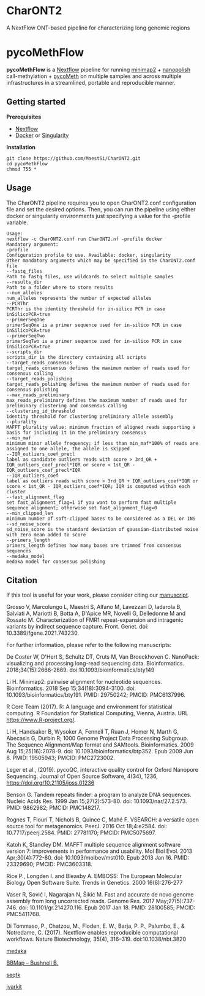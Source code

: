 # CharONT2
A NextFlow ONT-based pipeline for characterizing long genomic regions

# pycoMethFlow
**pycoMethFlow** is a [Nextflow](https://www.nextflow.io) pipeline for running [minimap2](https://github.com/lh3/minimap2) + [nanopolish](https://github.com/jts/nanopolish) call-methylation + [pycoMeth](https://github.com/snajder-r/pycoMeth) on multiple samples and across multiple infrastructures in a streamlined, portable and reproducible manner.

## Getting started

**Prerequisites**

* [Nextflow](https://nf-co.re/usage/installation)
* [Docker](https://docs.docker.com/engine/install/) or [Singularity](https://sylabs.io/guides/3.0/user-guide/installation.html)                                                                                  
                                                                                   
**Installation**

```
git clone https://github.com/MaestSi/CharONT2.git
cd pycoMethFlow
chmod 755 *
```

## Usage

The CharONT2 pipeline requires you to open CharONT2.conf configuration file and set the desired options. Then, you can run the pipeline using either docker or singularity environments just specifying a value for the -profile variable.

```
Usage:
nextflow -c CharONT2.conf run CharONT2.nf -profile docker
Mandatory argument:
-profile                                                              Configuration profile to use. Available: docker, singularity
Other mandatory arguments which may be specified in the CharONT2.conf file
--fastq_files                                                         Path to fastq files, use wildcards to select multiple samples
--results_dir                                                         Path to a folder where to store results
--num_alleles                                                         num_alleles represents the number of expected alleles
--PCRThr                                                              PCRThr is the identity threshold for in-silico PCR in case inSilicoPCR=true
--primerSeqOne                                                        primerSeqOne is a primer sequence used for in-silico PCR in case inSilicoPCR=true
--primerSeqTwo                                                        primerSeqTwo is a primer sequence used for in-silico PCR in case inSilicoPCR=true
--scripts_dir                                                         scripts_dir is the directory containing all scripts
--target_reads_consensus                                              target_reads_consensus defines the maximum number of reads used for consensus calling
--target_reads_polishing                                              target_reads_polishing defines the maximum number of reads used for consensus polishing
--max_reads_preliminary                                               max_reads_preliminary defines the maximum number of reads used for preliminary clustering and consensus calling
--clustering_id_threshold                                             identity threshold for clustering preliminary allele assembly
--plurality                                                           MAFFT plurality value: minimum fraction of aligned reads supporting a basis for including it in the preliminary consensus
--min_maf                                                             minimum minor allele frequency; if less than min_maf*100% of reads are assigned to one allele, the allele is skipped
--IQR_outliers_coef_precl                                             label as candidate outliers reads with score > 3rd_QR + IQR_outliers_coef_precl*IQR or score < 1st_QR - IQR_outliers_coef_precl*IQR
--IQR_outliers_coef                                                   label as outliers reads with score > 3rd_QR + IQR_outliers_coef*IQR or score < 1st_QR - IQR_outliers_coef*IQR; IQR is computed within each cluster
--fast_alignment_flag                                                 set fast_alignment_flag=1 if you want to perform fast multiple sequence alignment; otherwise set fast_alignment_flag=0
--min_clipped_len                                                     minimum number of soft-clipped bases to be considered as a DEL or INS
--sd_noise_score                                                      sd_noise_score is the standard deviation of gaussian-distributed noise with zero mean added to score
--primers_length                                                      primers_length defines how many bases are trimmed from consensus sequences
--medaka_model                                                        medaka model for consensus polishing
```

## Citation

If this tool is useful for your work, please consider citing our [manuscript](https://www.frontiersin.org/articles/10.3389/fgene.2021.743230/full).

Grosso V, Marcolungo L, Maestri S, Alfano M, Lavezzari D, Iadarola B, Salviati A, Mariotti B, Botta A, D'Apice MR, Novelli G, Delledonne M and Rossato M. Characterization of FMR1 repeat-expansion and intragenic variants by indirect sequence capture. Front. Genet. doi: 10.3389/fgene.2021.743230.

For further information, please refer to the following manuscripts:

De Coster W, D'Hert S, Schultz DT, Cruts M, Van Broeckhoven C. NanoPack: visualizing and processing long-read sequencing data. Bioinformatics. 2018;34(15):2666-2669. doi:10.1093/bioinformatics/bty149

Li H. Minimap2: pairwise alignment for nucleotide sequences. Bioinformatics. 2018 Sep 15;34(18):3094-3100. doi: 10.1093/bioinformatics/bty191. PMID: 29750242; PMCID: PMC6137996.

R Core Team (2017). R: A language and environment for statistical computing. R Foundation for Statistical Computing, Vienna, Austria. URL https://www.R-project.org/.

Li H, Handsaker B, Wysoker A, Fennell T, Ruan J, Homer N, Marth G, Abecasis G, Durbin R; 1000 Genome Project Data Processing Subgroup. The Sequence Alignment/Map format and SAMtools. Bioinformatics. 2009 Aug 15;25(16):2078-9. doi: 10.1093/bioinformatics/btp352. Epub 2009 Jun 8. PMID: 19505943; PMCID: PMC2723002.

Leger et al., (2019). pycoQC, interactive quality control for Oxford Nanopore Sequencing. Journal of Open Source Software, 4(34), 1236, https://doi.org/10.21105/joss.01236

Benson G. Tandem repeats finder: a program to analyze DNA sequences. Nucleic Acids Res. 1999 Jan 15;27(2):573-80. doi: 10.1093/nar/27.2.573. PMID: 9862982; PMCID: PMC148217.

Rognes T, Flouri T, Nichols B, Quince C, Mahé F. VSEARCH: a versatile open source tool for metagenomics. PeerJ. 2016 Oct 18;4:e2584. doi: 10.7717/peerj.2584. PMID: 27781170; PMCID: PMC5075697.

Katoh K, Standley DM. MAFFT multiple sequence alignment software version 7: improvements in performance and usability. Mol Biol Evol. 2013 Apr;30(4):772-80. doi: 10.1093/molbev/mst010. Epub 2013 Jan 16. PMID: 23329690; PMCID: PMC3603318.

Rice P., Longden I. and Bleasby A. EMBOSS: The European Molecular Biology Open Software Suite. Trends in Genetics. 2000 16(6):276-277

Vaser R, Sović I, Nagarajan N, Šikić M. Fast and accurate de novo genome assembly from long uncorrected reads. Genome Res. 2017 May;27(5):737-746. doi: 10.1101/gr.214270.116. Epub 2017 Jan 18. PMID: 28100585; PMCID: PMC5411768.

Di Tommaso, P., Chatzou, M., Floden, E. W., Barja, P. P., Palumbo, E., & Notredame, C. (2017). Nextflow enables reproducible computational workflows. Nature Biotechnology, 35(4), 316–319. doi:10.1038/nbt.3820

[medaka](https://github.com/nanoporetech/medaka)

[BBMap – Bushnell B.](sourceforge.net/projects/bbmap/)

[seqtk](https://github.com/lh3/seqtk)

[jvarkit](https://github.com/lindenb/jvarkit)
